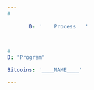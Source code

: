 ```yaml
---                                                                      
#
              
       D: '    Process   '



#
D: 'Program'

Bitcoins: '____NAME____'

---
```



